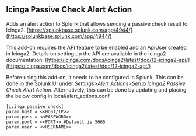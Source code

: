 ## Icinga Passive Check Alert Action
Adds an alert action to Splunk that allows sending a passive check result to Icinga2. [https://splunkbase.splunk.com/app/4944/](https://splunkbase.splunk.com/app/4944/)

This add-on requires the API feature to be enabled and an ApiUser created in Icinga2. Details on setting up the API are available in the Icinga2 documentation: [https://icinga.com/docs/icinga2/latest/doc/12-icinga2-api/](https://icinga.com/docs/icinga2/latest/doc/12-icinga2-api/)

Before using this add-on, it needs to be configured in Splunk. This can be done in the Splunk UI under *Settings>Alert Actions>Setup Icinga2 Passive Check Alert Action*. Alternatively, this can be done by updating and placing the below config in local/alert_actions.conf

    [icinga_passive_check]
    param.host = <<HOST/IP>>
    param.pass = <<PASSWORD>>
    param.port = <<PORT>> #Default is 5665
    param.user = <<USERNAME>>
